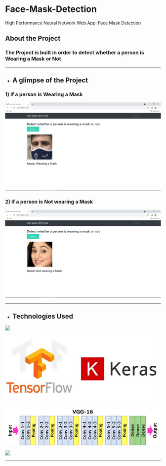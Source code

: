 # Face-Mask-Detection
High Performance Neural Network Web App: Face Mask Detection

## About the Project

### The Project is built in order to detect whether a person is Wearing a Mask or Not
---
* ## A glimpse of the Project

### 1) If a person is Wearing a Mask

![alt text](https://github.com/JayDS22/Face-Mask-Detection/blob/main/images/Face%20Mask%20Detection%20-%20With%20Mask.png)

### 2) If a person is Not wearing a Mask

![alt text](https://github.com/JayDS22/Face-Mask-Detection/blob/main/images/Face%20Mask%20Detection%20-%20Without%20Mask.png)

---

* ## Technologies Used

[<img target="_blank" src="https://forthebadge.com/images/badges/made-with-python.svg">](https://www.python.org/)

[<img target="_blank" src="https://github.com/JayDS22/Face-Mask-Detection/blob/main/images/tensorflow%20keras.jpeg" width=500>](https://www.tensorflow.org/)

<img target="_blank" src="https://github.com/JayDS22/Face-Mask-Detection/blob/main/images/vgg16%20image.png" width=900>

[<img target="_blank" src="https://flask.palletsprojects.com/en/1.1.x/_images/flask-logo.png" width=270>](https://flask.palletsprojects.com/en/1.1.x/)

---
